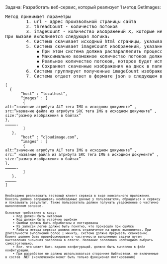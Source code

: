 Задача:
Разработать веб-сервис, который реализует 1 метод GetImages: 
<pre>
Метод принимает параметры
        1. url - адрес произвольной страницы сайта
        2. threadCount - количество потоков
        3. imageCount - количество изображений X, которые необходимо скачать
При вызове выполняется следующая логика:
        4. Система скачивает исходный html страницы, указывающей на адрес url.
        5. Система скачивает imageCount изображений, указанных в атрибуте SRC тегов IMG, найденных в загруженном документе.
            ▪ При этом система должна распараллелить процесс скачивания изображений, на количество потоков, не более threadCount
            ▪ Максимально возможное количество потоков должно исходить из текущих аппаратных возможностей (Например, исходя из количества процессоров на машине).
            ▪ Реальное количество потоков, которое будет использоваться должно зависеть от входных данных imageCount и threadCount и должно быть обосновано.
            ▪ Сохраняет скаченные изображения на диск в папку images.
        6. Система группирует полученные imageCount изображений по адресу сервера в url адресе изображения
        7. Система отдает ответ в формате json в следующем виде
<code>
[
  {
       “host” : “localhost”,
       “images” : [
		{
alt:”значение атрибута ALT тега IMG в исходном документе” ,
src:”название файла из атрибута SRC тега IMG в исходном документе” ,
size:”размер изображения в байтах” 
},
…………….
		]
   },
       “host” : “cloudimage.com”,
       “images” : [
		{
alt:”значение атрибута ALT тега IMG в исходном документе” ,
src:” название файла из атрибута SRC тега IMG в исходном документе” ,
size:”размер изображения в байтах” 
},
…………….
		]
   },
……………
]
<code/>

Необходимо реализовать тестовый клиент сервиса в виде консольного приложения. Консоль должна запрашивать необходимые данные у пользователя, обращаться к сервису и показывать результат. Также пользователь должен получать уведомление о частично выполненном запросе.

Основные требования к коду:
    • Код должен быть читаемым
    • Код должен быть устойчив ошибкам
    • Ошибки должны быть обработаны и логгированы
    • Из записей логов должно быть понятно, что произошло при ошибке
    • Работа метода сервиса должна иметь ограничение на время выполнения. При длительности выполнения более 1 миниту, система должна прерывать скачивание. Клиент должен быть проинформирован о частичности выполнения задачи путем выставления значения заголовка в ответе. Название заголовка необходимо выбрать самостоятельно.
    • Все, что может быть задано конфигураций, должно быть вынесено в файл конфигурации.
    • При разработке не должны использоваться сторонние библиотеки, не включенные в состав .NET (исключением может быть только функционал логгирования)
</pre>
